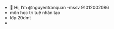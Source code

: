 - 👋 Hi, I’m @nguyentranquan
-mssv 91012002086
- môn học trí tuệ nhân tạo
- lớp 20dmt
- 

<!---
nguyentranquan/nguyentranquan is a ✨ special ✨ repository because its `README.md` (this file) appears on your GitHub profile.
You can click the Preview link to take a look at your changes.
--->
